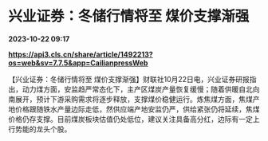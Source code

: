 # 兴业证券：冬储行情将至 煤价支撑渐强

**2023-10-22 09:17**

**https://api3.cls.cn/share/article/1492213?os=web&sv=7.7.5&app=CailianpressWeb**

【兴业证券：冬储行情将至 煤价支撑渐强】财联社10月22日电，兴业证券研报指出，动力煤方面，安监趋严常态化下，主产区煤炭产量恢复缓慢；随着供暖自北向南展开，预计下游采购需求将逐步释放，支撑煤价稳健运行。炼焦煤方面，焦煤产地价格跟随铁水产量边际走低，然供应端产地安监仍严，供给紧张仍将延续，焦煤价格仍存支撑。目前煤炭板块估值仍处低位，建议关注具备高分红，边际有一定上行势能的龙头个股。